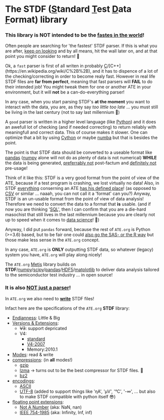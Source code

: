 # The STDF (<ins>S</ins>tandard <ins>T</ins>est <ins>D</ins>ata <ins>F</ins>ormat)  library

### This library is NOT intended to be the <ins>fastes in the world</ins>! 

Often people are searching for 'the fastest' STDF parser. If this is what you are after, [keep on looking](https://en.wikipedia.org/wiki/Standard_Test_Data_Format) and by all means, hit the wall later on, and at that point you might consider to return! 🤣

Ok, a `fast` parser is first of all writen in probably [C](https://en.wikipedia.org/wiki/C_(programming_language))/[C++](https://en.wikipedia.org/wiki/C%2B%2B), and it has to dispence of a lot of the checking/correcting in order to become realy fast. However in real life STDF files are **far from perfect**, meaning that fast parsers will **FAIL** to do their intended job! You might tweak them for one or another ATE in your environment, but it will **not** be a can-do-everything parser!

In any case, when you start parsing STDF's **at the moment** you want to interact with the data, you are, as they say *too little too late* ... you must still be living in the last century (not to say last millennium 🤪)

A `good` parser is written in a higher level language (like [Python](https://www.python.org/)) and it does an awefull lot of checking (and if needed correcting) to return reliably with meaningfull and correct data. This of course makes it slower. One can optimize that a bit by using [Cython](https://cython.org/) or maybe [numba](http://numba.pydata.org/) but that is besides the point.

The point is that STDF data should be converted to a useable format like [pandas](https://pandas.pydata.org/) ([numpy](https://numpy.org/) alone will not do as plenty of data is not numerical) **WHILE** the data is being generated, <ins>preferrably not</ins> post-factum and <ins>definitely not</ins> pre-usage!

Think of it like this: STDF is a very good format from the point of view of the ATE, because if a test program is crashing, we lost virtually no data! Also, in STDF <ins>everything</ins> conserning an ATE <ins>has his defined place</ins>! (as opposed to [CSV](https://en.wikipedia.org/wiki/Comma-separated_values) or similar ... naaah, you can not call it a 'format' can you?) Anyway, STDF is an un-usable format from the point of view of data analysis! Therefore we need to convert the data to a format that **is** usable. (and if now you are thinking '[SQL](https://en.wikipedia.org/wiki/SQL)', then I can confirm that you are a die-hard masochist that still lives in the last millennium because you are clearly not up to speed when it comes to [data science](https://en.wikipedia.org/wiki/Data_science)! 🧐)   

Anyway, I did put `pandas` forward, because the rest of `ATE.org` is Python (>=3.6) based, but to be fair one could [also go the SAS- or the R way](https://www.analyticsvidhya.com/blog/2017/09/sas-vs-vs-python-tool-learn/) but those make less sense in the `ATE.org` concept.

In any case, `ATE.org` is **ONLY** outputting STDF data, so whatever (legacy) system you have, `ATE.org` will play along nicely!

The `ATE.org` [Metis](/src/ATE/data/Metis/README.md) library builds on **STDF**/[numpy](https://numpy.org/)/[scipy](https://www.scipy.org/)/[pandas](https://pandas.pydata.org/)/[HDF5](https://www.hdfgroup.org/solutions/hdf5/)/[matplotlib](https://matplotlib.org/) to deliver data analysis tailored to the semiconductor test industry ... in open source! 

### It is also <ins>NOT just a parser</ins>!

In `ATE.org` we also need to **<ins>write</ins>** STDF files!

Infact here are the specifications of the `ATE.org` **STDF** library:

 - [<ins>Endianness</ins>](https://en.wikipedia.org/wiki/Endianness): Little & Big
 - <ins>Versions & Extensions</ins>:
   - ~~V3~~: support depricated
   - V4:
     - [standard](/docs/standards/STDF/STDF-V4-spec.pdf)
     - [V4-2007](/docs/standards/STDF/STDF-V4-2007-spec.pdf)
     - Memory:2010.1
 - <ins>Modes</ins>: read & write
 - <ins>compressions</ins>: (in **all** modes!)
   - [gzip](https://www.gnu.org/software/gzip/)
   - [lzma](https://en.wikipedia.org/wiki/Lempel%E2%80%93Ziv%E2%80%93Markov_chain_algorithm) → turns out to be the best compressor for STDF files. 🤫
   - [bz2](https://www.sourceware.org/bzip2/)
 - <ins>encodings</ins>:
   - [ASCII](https://en.wikipedia.org/wiki/ASCII)
   - [UTF-8](https://en.wikipedia.org/wiki/UTF-8) (added to support things like 'ηA', 'μV', '°C', '-∞', ... but also to make STDF compatible with python itself 😎)
 - <ins>floating point extensions</ins>:
   - [Not A Number](https://en.wikipedia.org/wiki/NaN) (aka: NaN, nan)
   - [IEEE 754-1985](https://en.wikipedia.org/wiki/IEEE_754-1985) (aka: Infinity, Inf, inf)
